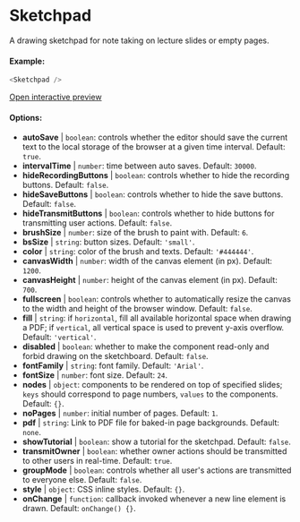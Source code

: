 # Sketchpad

A drawing sketchpad for note taking on lecture slides or empty pages.

#### Example:

``` js
<Sketchpad />
```

[Open interactive preview](https://isle.heinz.cmu.edu/components/sketchpad/)

#### Options:

* __autoSave__ | `boolean`: controls whether the editor should save the current text to the local storage of the browser at a given time interval. Default: `true`.
* __intervalTime__ | `number`: time between auto saves. Default: `30000`.
* __hideRecordingButtons__ | `boolean`: controls whether to hide the recording buttons. Default: `false`.
* __hideSaveButtons__ | `boolean`: controls whether to hide the save buttons. Default: `false`.
* __hideTransmitButtons__ | `boolean`: controls whether to hide buttons for transmitting user actions. Default: `false`.
* __brushSize__ | `number`: size of the brush to paint with. Default: `6`.
* __bsSize__ | `string`: button sizes. Default: `'small'`.
* __color__ | `string`: color of the brush and texts. Default: `'#444444'`.
* __canvasWidth__ | `number`: width of the canvas element (in px). Default: `1200`.
* __canvasHeight__ | `number`: height of the canvas element (in px). Default: `700`.
* __fullscreen__ | `boolean`: controls whether to automatically resize the canvas to the width and height of the browser window. Default: `false`.
* __fill__ | `string`: if `horizontal`, fill all available horizontal space when drawing a PDF; if `vertical`, all vertical space is used to prevent y-axis overflow. Default: `'vertical'`.
* __disabled__ | `boolean`: whether to make the component read-only and forbid drawing on the sketchboard. Default: `false`.
* __fontFamily__ | `string`: font family. Default: `'Arial'`.
* __fontSize__ | `number`: font size. Default: `24`.
* __nodes__ | `object`: components to be rendered on top of specified slides; `keys` should correspond to page numbers, `values` to the components. Default: `{}`.
* __noPages__ | `number`: initial number of pages. Default: `1`.
* __pdf__ | `string`: Link to PDF file for baked-in page backgrounds. Default: `none`.
* __showTutorial__ | `boolean`: show a tutorial for the sketchpad. Default: `false`.
* __transmitOwner__ | `boolean`: whether owner actions should be transmitted to other users in real-time. Default: `true`.
* __groupMode__ | `boolean`: controls whether all user's actions are transmitted to everyone else. Default: `false`.
* __style__ | `object`: CSS inline styles. Default: `{}`.
* __onChange__ | `function`: callback invoked whenever a new line element is drawn. Default: `onChange() {}`.
